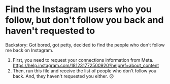# Find the Instagram users who you follow, but don't follow you back and haven't requested to
Backstory: Got bored, got petty, decided to find the people who don't follow me back on Instagram.
1) First, you need to request your connections information from Meta. https://help.instagram.com/181231772500920?helpref=about_content
3) Then, run this file and receive the list of people who don't follow you back. And, they haven't requested you either. ☹️

